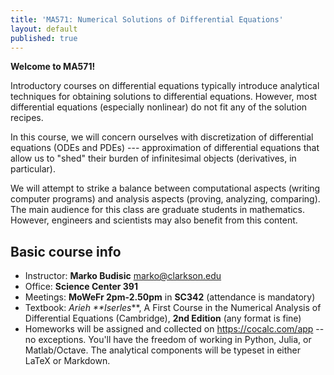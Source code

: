 ```yaml
---
title: 'MA571: Numerical Solutions of Differential Equations'
layout: default
published: true
---
```


**Welcome to MA571!**

Introductory courses on differential equations typically introduce analytical techniques for obtaining solutions to differential equations. However, most differential equations (especially nonlinear) do not fit any of the solution recipes. 

In this course, we will concern ourselves with discretization of differential equations (ODEs and PDEs) --- approximation of differential equations that allow us to "shed" their burden of infinitesimal objects (derivatives, in particular).

We will attempt to strike a balance between computational aspects (writing computer programs) and analysis aspects (proving, analyzing, comparing). The main audience for this class are graduate students in mathematics. However, engineers and scientists may also benefit from this content.

## Basic course info

* Instructor: **Marko Budisic** <marko@clarkson.edu>
* Office: **Science Center 391**
* Meetings: **MoWeFr 2pm-2.50pm** in **SC342** (attendance is mandatory)
* Textbook: _Arieh **Iserles_**, A First Course in the Numerical Analysis of Differential Equations (Cambridge), **2nd Edition** (any format is fine)
* Homeworks will be assigned and collected on <https://cocalc.com/app> -- no exceptions. You'll have the freedom of working in Python, Julia, or Matlab/Octave. The analytical components will be typeset in either LaTeX or Markdown.


